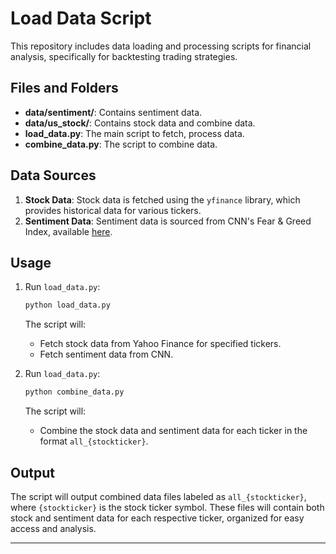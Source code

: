 
# Load Data Script

This repository includes data loading and processing scripts for financial analysis, specifically for backtesting trading strategies. 
## Files and Folders

- **data/sentiment/**: Contains sentiment data.
- **data/us_stock/**: Contains stock data and combine data.
- **load_data.py**: The main script to fetch, process data.
- **combine_data.py**: The script to combine data.


## Data Sources

1. **Stock Data**: Stock data is fetched using the `yfinance` library, which provides historical data for various tickers.
2. **Sentiment Data**: Sentiment data is sourced from CNN's Fear & Greed Index, available [here](https://www.cnn.com/markets/fear-and-greed).

## Usage


1. Run `load_data.py`:
   ```bash
   python load_data.py
   ```

   The script will:
   - Fetch stock data from Yahoo Finance for specified tickers.
   - Fetch sentiment data from CNN.


2. Run `load_data.py`:
   ```bash
   python combine_data.py
   ```

   The script will:
   - Combine the stock data and sentiment data for each ticker in the format `all_{stockticker}`.

## Output

The script will output combined data files labeled as `all_{stockticker}`, where `{stockticker}` is the stock ticker symbol. These files will contain both stock and sentiment data for each respective ticker, organized for easy access and analysis.

---
